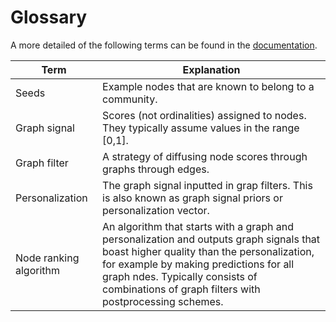 # Glossary
A more detailed of the following terms can be found in the [documentation](documentation.md).

Term | Explanation
--- | --- 
Seeds | Example nodes that are known to belong to a community.
Graph signal | Scores (not ordinalities) assigned to nodes. They typically assume values in the range \[0,1\].
Graph filter | A strategy of diffusing node scores through graphs through edges.
Personalization | The graph signal inputted in grap filters. This is also known as graph signal priors or personalization vector.
Node ranking algorithm | An algorithm that starts with a graph and personalization and outputs graph signals that boast higher quality than the personalization, for example by making predictions for all graph ndes. Typically consists of combinations of graph filters with postprocessing schemes.

